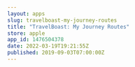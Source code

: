 ```yaml
---
layout: apps
slug: travelboast-my-journey-routes
title: "TravelBoast: My Journey Routes"
store: apple
app_id: 1476504378
date: 2022-03-19T19:21:55Z
published: 2019-09-03T07:00:00Z
---
```


